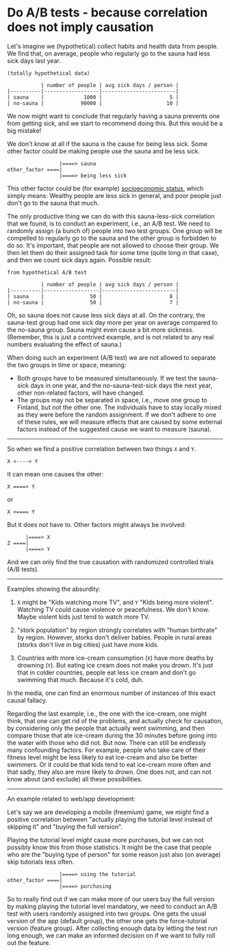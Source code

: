 # Do A/B tests - because correlation does not imply causation

Let's imagine we (hypothetical) collect habits and health data from people. We find that, on average, people who regularly go to the sauna had less sick days last year.

```text
(totally hypothetical data)

           | number of people | avg sick days / person |
|----------|------------------|------------------------|
| sauna    |             1000 |                      5 |
| no-sauna |            90000 |                     10 |
```

We now might want to conclude that regularly having a sauna prevents one from getting sick, and we start to recommend doing this. But this would be a big mistake!

We don't know at all if the sauna is the cause for being less sick. Some other factor could be making people use the sauna and be less sick.

```text
                 |====> sauna
other_factor ====|
                 |====> being less sick
```


This other factor could be (for example) [socioeconomic status](https://en.wikipedia.org/wiki/Socioeconomic_status#Health), which simply means: Wealthy people are less sick in general, and poor people just don't go to the sauna that much.

The only productive thing we can do with this sauna-less-sick correlation that we found, is to conduct an experiment, i.e., an A/B test. We need to randomly assign (a bunch of) people into two test groups. One group will be compelled to regularly go to the sauna and the other group is forbidden to do so. It's important, that people are not allowed to choose their group. We then let them do their assigned task for some time (quite long in that case), and then we count sick days again. Possible result:

```text
from hypothetical A/B test

           | number of people | avg sick days / person |
|----------|------------------|------------------------|
| sauna    |               50 |                      8 |
| no-sauna |               50 |                      7 |
```

Oh, so sauna does not cause less sick days at all. On the contrary, the sauna-test group had one sick day more per year on average compared to the no-sauna group. Sauna might even cause a bit more sickness. (Remember, this is just a contrived example, and is not related to any real numbers evaluating the effect of sauna.)

When doing such an experiment (A/B test) we are not allowed to separate the two groups in time or space, meaning:

- Both groups have to be measured simultaneously. If we test the sauna-sick days in one year, and the no-sauna-test-sick days the next year, other non-related factors, will have changed.
- The groups may not be separated in space, i.e., move one group to Finland, but not the other one. The individuals have to stay locally mixed as they were before the random assignment.
If we don't adhere to one of these rules, we will measure effects that are caused by some external factors instead of the suggested cause we want to measure (sauna).

---

So when we find a positive correlation between two things `X` and `Y`.

```text
X <----> Y
```

It can mean one causes the other:

```text
X ====> Y
```

or

```text
X <==== Y
```

But it does not have to. Other factors might always be involved:

```text
      |====> X
Z ====|
      |====> Y
```

And we can only find the true causation with randomized controlled trials (A/B tests).

---

Examples showing the absurdity:

1) `X` might be "Kids watching more TV", and `Y` "Kids being more violent". Watching TV could cause violence or peacefulness. We don't know. Maybe violent kids just tend to watch more TV.

2) "stork population" by region strongly correlates with "human birthrate" by region. However, storks don't deliver babies. People in rural areas (storks don't live in big cities) just have more kids.

3) Countries with more ice-cream consumption (`X`) have more deaths by drowning (`Y`). But eating ice cream does not make you drown. It's just that in colder countries, people eat less ice cream and don't go swimming that much. Because it's cold, duh.

In the media, one can find an enormous number of instances of this exact causal fallacy.

Regarding the last example, i.e., the one with the ice-cream, one might think, that one can get rid of the problems, and actually check for causation, by considering only the people that actually went swimming, and then compare those that ate ice-cream during the 30 minutes before going into the water with those who did not. But now. There can still be endlessly many confounding factors. For example, people who take care of their fitness level might be less likely to eat ice-cream and also be better swimmers. Or it could be that kids tend to eat ice-cream more often and that sadly, they also are more likely to drown. One does not, and can not know about (and exclude) all these possibilities.

---

An example related to web/app development:

Let's say we are developing a mobile (freemium) game, we might find a positive correlation between "actually playing the tutorial level instead of skipping it" and "buying the full version".

Playing the tutorial level *might* cause more purchases, but we can not possibly know this from those statistics. It might be the case that people who are the "buying type of person" for some reason just also (on average) skip tutorials less often.

```text
                 |====> using the tutorial
other_factor ====|
                 |====> purchasing
```

So to really find out if we can make more of our users buy the full version by making playing the tutorial level mandatory, we need to conduct an A/B test with users randomly assigned into two groups. One gets the usual version of the app (default group), the other one gets the force-tutorial version (feature group). After collecting enough data by letting the test run long enough, we can make an informed decision on if we want to fully roll out the feature.
